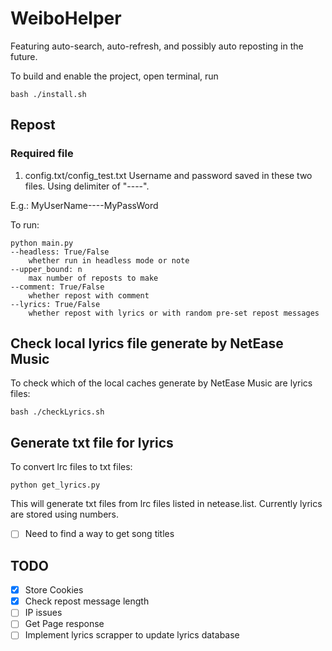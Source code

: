 # WeiboHelper
Featuring auto-search, auto-refresh, and possibly auto reposting in the future.

To build and enable the project, open terminal, run
```
bash ./install.sh
```
## Repost
### Required file
1. config.txt/config_test.txt
Username and password saved in these two files. Using delimiter of "----".

E.g.:
MyUserName----MyPassWord

To run:
```
python main.py
--headless: True/False 
	whether run in headless mode or note
--upper_bound: n 
	max number of reposts to make
--comment: True/False 
	whether repost with comment
--lyrics: True/False
	whether repost with lyrics or with random pre-set repost messages
```

## Check local lyrics file generate by NetEase Music
To check which of the local caches generate by NetEase Music are lyrics files:
```
bash ./checkLyrics.sh
```


## Generate txt file for lyrics

To convert lrc files to txt files:
```
python get_lyrics.py
```

This will generate txt files from lrc files listed in netease.list. Currently lyrics are stored using numbers.
- [ ] Need to find a way to get song titles

## TODO
- [x] Store Cookies
- [x] Check repost message length
- [ ] IP issues
- [ ] Get Page response
- [ ] Implement lyrics scrapper to update lyrics database
